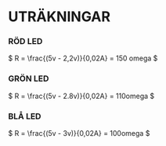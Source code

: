 # UTRÄKNINGAR

### RÖD LED

$` R = \frac{(5v - 2,2v)}{0,02A} = 150 omega `$

### GRÖN LED

$` R = \frac{(5v - 2.8v)}{0,02A} = 110omega `$

### BLÅ LED

$` R = \frac{(5v - 3v)}{0,02A} = 100omega `$
